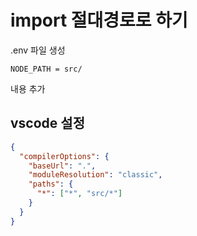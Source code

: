 # import 절대경로로 하기

.env 파일 생성

```
NODE_PATH = src/
```

내용 추가

## vscode 설정

```json
{
  "compilerOptions": {
    "baseUrl": ".",
    "moduleResolution": "classic",
    "paths": {
      "*": ["*", "src/*"]
    }
  }
}
```
